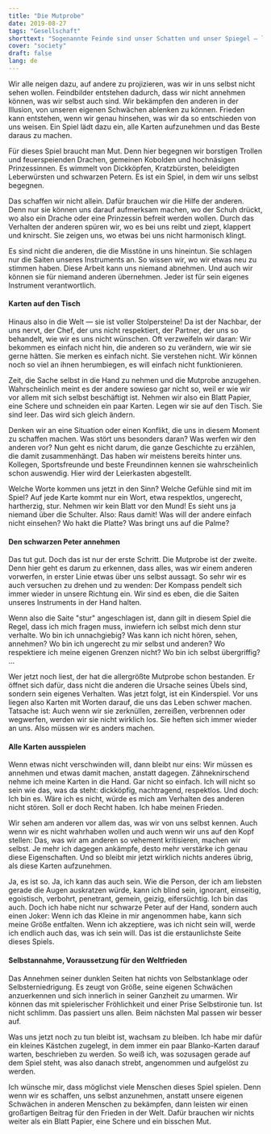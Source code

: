 ```yaml
---
title: "Die Mutprobe"
date: 2019-08-27
tags: "Gesellschaft"
shorttext: "Sogenannte Feinde sind unser Schatten und unser Spiegel — lernen wir von ihnen!"
cover: "society"
draft: false
lang: de
---
```


Wir alle neigen dazu, auf andere zu projizieren, was wir in uns selbst nicht sehen wollen. Feindbilder entstehen dadurch, dass wir nicht annehmen können, was wir selbst auch sind. Wir bekämpfen den anderen in der Illusion, von unseren eigenen Schwächen ablenken zu können. Frieden kann entstehen, wenn wir genau hinsehen, was wir da so entschieden von uns weisen. Ein Spiel lädt dazu ein, alle Karten aufzunehmen und das Beste daraus zu machen.

Für dieses Spiel braucht man Mut. Denn hier begegnen wir borstigen Trollen und feuerspeienden Drachen, gemeinen Kobolden und hochnäsigen Prinzessinnen. Es wimmelt von Dickköpfen, Kratzbürsten, beleidigten Leberwürsten und schwarzen Petern. Es ist ein Spiel, in dem wir uns selbst begegnen.

Das schaffen wir nicht allein. Dafür brauchen wir die Hilfe der anderen. Denn nur sie können uns darauf aufmerksam machen, wo der Schuh drückt, wo also ein Drache oder eine Prinzessin befreit werden wollen. Durch das Verhalten der anderen spüren wir, wo es bei uns reibt und ziept, klappert und knirscht. Sie zeigen uns, wo etwas bei uns nicht harmonisch klingt.

Es sind nicht die anderen, die die Misstöne in uns hineintun. Sie schlagen nur die Saiten unseres Instruments an. So wissen wir, wo wir etwas neu zu stimmen haben. Diese Arbeit kann uns niemand abnehmen. Und auch wir können sie für niemand anderen übernehmen. Jeder ist für sein eigenes Instrument verantwortlich.

#### Karten auf den Tisch

Hinaus also in die Welt — sie ist voller Stolpersteine! Da ist der Nachbar, der uns nervt, der Chef, der uns nicht respektiert, der Partner, der uns so behandelt, wie wir es uns nicht wünschen. Oft verzweifeln wir daran: Wir bekommen es einfach nicht hin, die anderen so zu verändern, wie wir sie gerne hätten. Sie merken es einfach nicht. Sie verstehen nicht. Wir können noch so viel an ihnen herumbiegen, es will einfach nicht funktionieren.

Zeit, die Sache selbst in die Hand zu nehmen und die Mutprobe anzugehen. Wahrscheinlich meint es der andere sowieso gar nicht so, weil er wie wir vor allem mit sich selbst beschäftigt ist. Nehmen wir also ein Blatt Papier, eine Schere und schneiden ein paar Karten. Legen wir sie auf den Tisch. Sie sind leer. Das wird sich gleich ändern.

Denken wir an eine Situation oder einen Konflikt, die uns in diesem Moment zu schaffen machen. Was stört uns besonders daran? Was werfen wir den anderen vor? Nun geht es nicht darum, die ganze Geschichte zu erzählen, die damit zusammenhängt. Das haben wir meistens bereits hinter uns. Kollegen, Sportsfreunde und beste Freundinnen kennen sie wahrscheinlich schon auswendig. Hier wird der Leierkasten abgestellt.

Welche Worte kommen uns jetzt in den Sinn? Welche Gefühle sind mit im Spiel? Auf jede Karte kommt nur ein Wort, etwa respektlos, ungerecht, hartherzig, stur. Nehmen wir kein Blatt vor den Mund! Es sieht uns ja niemand über die Schulter. Also: Raus damit! Was will der andere einfach nicht einsehen? Wo hakt die Platte? Was bringt uns auf die Palme?

#### Den schwarzen Peter annehmen

Das tut gut. Doch das ist nur der erste Schritt. Die Mutprobe ist der zweite. Denn hier geht es darum zu erkennen, dass alles, was wir einem anderen vorwerfen, in erster Linie etwas über uns selbst aussagt. So sehr wir es auch versuchen zu drehen und zu wenden: Der Kompass pendelt sich immer wieder in unsere Richtung ein. Wir sind es eben, die die Saiten unseres Instruments in der Hand halten.

Wenn also die Saite "stur" angeschlagen ist, dann gilt in diesem Spiel die Regel, dass ich mich fragen muss, inwiefern ich selbst mich denn stur verhalte. Wo bin ich unnachgiebig? Was kann ich nicht hören, sehen, annehmen? Wo bin ich ungerecht zu mir selbst und anderen? Wo respektiere ich meine eigenen Grenzen nicht? Wo bin ich selbst übergriffig? ...

Wer jetzt noch liest, der hat die allergrößte Mutprobe schon bestanden. Er öffnet sich dafür, dass nicht die anderen die Ursache seines Übels sind, sondern sein eigenes Verhalten. Was jetzt folgt, ist ein Kinderspiel. Vor uns liegen also Karten mit Worten darauf, die uns das Leben schwer machen. Tatsache ist: Auch wenn wir sie zerknüllen, zerreißen, verbrennen oder wegwerfen, werden wir sie nicht wirklich los. Sie heften sich immer wieder an uns. Also müssen wir es anders machen.

#### Alle Karten ausspielen

Wenn etwas nicht verschwinden will, dann bleibt nur eins: Wir müssen es annehmen und etwas damit machen, anstatt dagegen. Zähneknirschend nehme ich meine Karten in die Hand. Gar nicht so einfach. Ich will nicht so sein wie das, was da steht: dickköpfig, nachtragend, respektlos. Und doch: Ich bin es. Wäre ich es nicht, würde es mich am Verhalten des anderen nicht stören. Soll er doch Recht haben. Ich habe meinen Frieden.

Wir sehen am anderen vor allem das, was wir von uns selbst kennen. Auch wenn wir es nicht wahrhaben wollen und auch wenn wir uns auf den Kopf stellen: Das, was wir am anderen so vehement kritisieren, machen wir selbst. Je mehr ich dagegen ankämpfe, desto mehr verstärke ich genau diese Eigenschaften. Und so bleibt mir jetzt wirklich nichts anderes übrig, als diese Karten aufzunehmen.

Ja, es ist so. Ja, ich kann das auch sein. Wie die Person, der ich am liebsten gerade die Augen auskratzen würde, kann ich blind sein, ignorant, einseitig, egoistisch, verbohrt, penetrant, gemein, geizig, eifersüchtig. Ich bin das auch. Doch ich habe nicht nur schwarze Peter auf der Hand, sondern auch einen Joker: Wenn ich das Kleine in mir angenommen habe, kann sich meine Größe entfalten. Wenn ich akzeptiere, was ich nicht sein will, werde ich endlich auch das, was ich sein will. Das ist die erstaunlichste Seite dieses Spiels.

#### Selbstannahme, Voraussetzung für den Weltfrieden

Das Annehmen seiner dunklen Seiten hat nichts von Selbstanklage oder Selbsterniedrigung. Es zeugt von Größe, seine eigenen Schwächen anzuerkennen und sich innerlich in seiner Ganzheit zu umarmen. Wir können das mit spielerischer Fröhlichkeit und einer Prise Selbstironie tun. Ist nicht schlimm. Das passiert uns allen. Beim nächsten Mal passen wir besser auf.

Was uns jetzt noch zu tun bleibt ist, wachsam zu bleiben. Ich habe mir dafür ein kleines Kästchen zugelegt, in dem immer ein paar Blanko-Karten darauf warten, beschrieben zu werden. So weiß ich, was sozusagen gerade auf dem Spiel steht, was also danach strebt, angenommen und aufgelöst zu werden.

Ich wünsche mir, dass möglichst viele Menschen dieses Spiel spielen. Denn wenn wir es schaffen, uns selbst anzunehmen, anstatt unsere eigenen Schwächen in anderen Menschen zu bekämpfen, dann leisten wir einen großartigen Beitrag für den Frieden in der Welt. Dafür brauchen wir nichts weiter als ein Blatt Papier, eine Schere und ein bisschen Mut.
